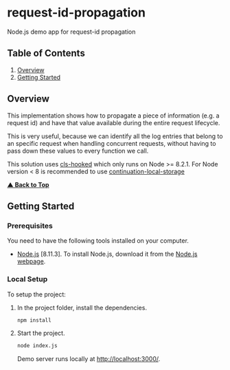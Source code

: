 # request-id-propagation
Node.js demo app for request-id propagation

## Table of Contents

1. [Overview](#overview)
1. [Getting Started](#getting-started)

## Overview

This implementation shows how to propagate a piece of information (e.g. a request id) and have that value available during the entire request lifecycle.

This is very useful, because we can identify all the log entries that belong to an specific request when handling concurrent requests, without having to pass down these values to every function we call.

This solution uses [cls-hooked](https://www.npmjs.com/package/cls-hooked) which only runs on Node >= 8.2.1. For Node version < 8 is recommended to use [continuation-local-storage](https://github.com/othiym23/node-continuation-local-storage)

**[▲ Back to Top](#table-of-contents)**

## Getting Started

### Prerequisites

You need to have the following tools installed on your computer.

* [Node.js](https://nodejs.org/) [8.11.3].
    To install Node.js, download it from the [Node.js webpage](https://nodejs.org/).

### Local Setup

To setup the project:

1. In the project folder, install the dependencies.
    ```bash
    npm install
    ```
1. Start the project.
    ```bash
    node index.js
    ```
   Demo server runs locally at [http://localhost:3000/](http://localhost:3000/).
